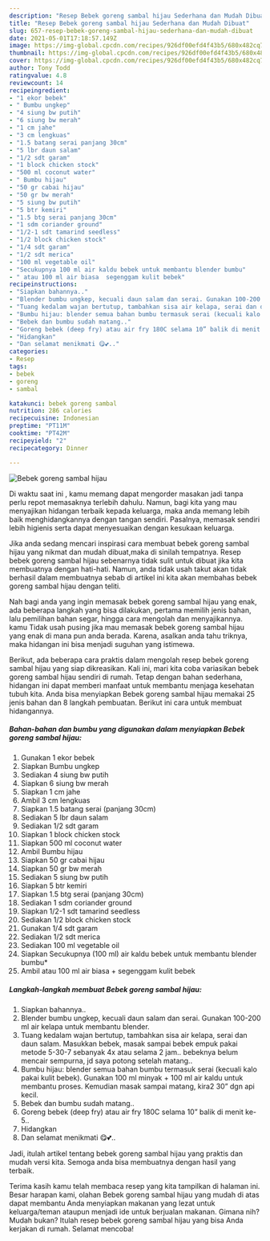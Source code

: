 ```yaml
---
description: "Resep Bebek goreng sambal hijau Sederhana dan Mudah Dibuat"
title: "Resep Bebek goreng sambal hijau Sederhana dan Mudah Dibuat"
slug: 657-resep-bebek-goreng-sambal-hijau-sederhana-dan-mudah-dibuat
date: 2021-05-01T17:18:57.149Z
image: https://img-global.cpcdn.com/recipes/926df00efd4f43b5/680x482cq70/bebek-goreng-sambal-hijau-foto-resep-utama.jpg
thumbnail: https://img-global.cpcdn.com/recipes/926df00efd4f43b5/680x482cq70/bebek-goreng-sambal-hijau-foto-resep-utama.jpg
cover: https://img-global.cpcdn.com/recipes/926df00efd4f43b5/680x482cq70/bebek-goreng-sambal-hijau-foto-resep-utama.jpg
author: Tony Todd
ratingvalue: 4.8
reviewcount: 14
recipeingredient:
- "1 ekor bebek"
- " Bumbu ungkep"
- "4 siung bw putih"
- "6 siung bw merah"
- "1 cm jahe"
- "3 cm lengkuas"
- "1.5 batang serai panjang 30cm"
- "5 lbr daun salam"
- "1/2 sdt garam"
- "1 block chicken stock"
- "500 ml coconut water"
- " Bumbu hijau"
- "50 gr cabai hijau"
- "50 gr bw merah"
- "5 siung bw putih"
- "5 btr kemiri"
- "1.5 btg serai panjang 30cm"
- "1 sdm coriander ground"
- "1/2-1 sdt tamarind seedless"
- "1/2 block chicken stock"
- "1/4 sdt garam"
- "1/2 sdt merica"
- "100 ml vegetable oil"
- "Secukupnya 100 ml air kaldu bebek untuk membantu blender bumbu"
- " atau 100 ml air biasa  segenggam kulit bebek"
recipeinstructions:
- "Siapkan bahannya.."
- "Blender bumbu ungkep, kecuali daun salam dan serai. Gunakan 100-200 ml air kelapa untuk membantu blender."
- "Tuang kedalam wajan bertutup, tambahkan sisa air kelapa, serai dan daun salam. Masukkan bebek, masak sampai bebek empuk pakai metode 5-30-7 sebanyak 4x atau selama 2 jam.. bebeknya belum mencair sempurna, jd saya potong setelah matang.."
- "Bumbu hijau: blender semua bahan bumbu termasuk serai (kecuali kalo pakai kulit bebek). Gunakan 100 ml minyak + 100 ml air kaldu untuk membantu proses. Kemudian masak sampai matang, kira2 30” dgn api kecil."
- "Bebek dan bumbu sudah matang.."
- "Goreng bebek (deep fry) atau air fry 180C selama 10” balik di menit ke-5.."
- "Hidangkan"
- "Dan selamat menikmati 😋💕.."
categories:
- Resep
tags:
- bebek
- goreng
- sambal

katakunci: bebek goreng sambal 
nutrition: 286 calories
recipecuisine: Indonesian
preptime: "PT11M"
cooktime: "PT42M"
recipeyield: "2"
recipecategory: Dinner

---
```



![Bebek goreng sambal hijau](https://img-global.cpcdn.com/recipes/926df00efd4f43b5/680x482cq70/bebek-goreng-sambal-hijau-foto-resep-utama.jpg)

Di waktu  saat ini , kamu memang dapat mengorder masakan jadi tanpa perlu repot memasaknya terlebih dahulu. Namun, bagi kita yang mau menyajikan hidangan terbaik kepada keluarga, maka anda memang lebih baik menghidangkannya dengan tangan sendiri. Pasalnya, memasak sendiri lebih higienis serta dapat menyesuaikan dengan kesukaan keluarga.

Jika anda sedang mencari inspirasi cara membuat bebek goreng sambal hijau yang nikmat dan mudah dibuat,maka di sinilah tempatnya. Resep bebek goreng sambal hijau  sebenarnya tidak sulit untuk dibuat jika kita membuatnya dengan hati-hati. Namun, anda tidak usah takut akan tidak berhasil dalam membuatnya 
sebab di artikel ini kita akan membahas bebek goreng sambal hijau dengan teliti.  



Nah bagi anda yang ingin memasak bebek goreng sambal hijau yang enak, ada beberapa langkah yang bisa dilakukan, pertama memilih jenis bahan, lalu pemilihan bahan segar, hingga cara mengolah dan menyajikannya. kamu Tidak usah pusing jika mau memasak bebek goreng sambal hijau yang enak di mana pun anda berada. Karena, asalkan anda  tahu triknya, maka hidangan ini bisa menjadi suguhan yang istimewa.

Berikut, ada beberapa cara praktis  dalam mengolah resep bebek goreng sambal hijau yang siap dikreasikan. Kali ini, mari kita coba variasikan bebek goreng sambal hijau sendiri di rumah. Tetap dengan bahan sederhana, hidangan ini dapat memberi manfaat untuk membantu menjaga kesehatan tubuh kita. Anda bisa menyiapkan Bebek goreng sambal hijau memakai 25 jenis bahan dan 8 langkah pembuatan. Berikut ini cara untuk membuat hidangannya.

<!--inarticleads1-->

##### Bahan-bahan dan bumbu yang digunakan dalam menyiapkan Bebek goreng sambal hijau:

1. Gunakan 1 ekor bebek
1. Siapkan  Bumbu ungkep
1. Sediakan 4 siung bw putih
1. Siapkan 6 siung bw merah
1. Siapkan 1 cm jahe
1. Ambil 3 cm lengkuas
1. Siapkan 1.5 batang serai (panjang 30cm)
1. Sediakan 5 lbr daun salam
1. Sediakan 1/2 sdt garam
1. Siapkan 1 block chicken stock
1. Siapkan 500 ml coconut water
1. Ambil  Bumbu hijau
1. Siapkan 50 gr cabai hijau
1. Siapkan 50 gr bw merah
1. Sediakan 5 siung bw putih
1. Siapkan 5 btr kemiri
1. Siapkan 1.5 btg serai (panjang 30cm)
1. Sediakan 1 sdm coriander ground
1. Siapkan 1/2-1 sdt tamarind seedless
1. Sediakan 1/2 block chicken stock
1. Gunakan 1/4 sdt garam
1. Sediakan 1/2 sdt merica
1. Sediakan 100 ml vegetable oil
1. Siapkan Secukupnya (100 ml) air kaldu bebek untuk membantu blender bumbu*
1. Ambil  atau 100 ml air biasa + segenggam kulit bebek




<!--inarticleads2-->

##### Langkah-langkah membuat Bebek goreng sambal hijau:

1. Siapkan bahannya..
1. Blender bumbu ungkep, kecuali daun salam dan serai. Gunakan 100-200 ml air kelapa untuk membantu blender.
1. Tuang kedalam wajan bertutup, tambahkan sisa air kelapa, serai dan daun salam. Masukkan bebek, masak sampai bebek empuk pakai metode 5-30-7 sebanyak 4x atau selama 2 jam.. bebeknya belum mencair sempurna, jd saya potong setelah matang..
1. Bumbu hijau: blender semua bahan bumbu termasuk serai (kecuali kalo pakai kulit bebek). Gunakan 100 ml minyak + 100 ml air kaldu untuk membantu proses. Kemudian masak sampai matang, kira2 30” dgn api kecil.
1. Bebek dan bumbu sudah matang..
1. Goreng bebek (deep fry) atau air fry 180C selama 10” balik di menit ke-5..
1. Hidangkan
1. Dan selamat menikmati 😋💕..




Jadi, itulah artikel tentang  bebek goreng sambal hijau  yang praktis dan mudah versi kita. Semoga anda bisa membuatnya dengan hasil yang terbaik. 

Terima kasih kamu telah membaca resep yang kita tampilkan di halaman ini. Besar harapan kami, olahan  Bebek goreng sambal hijau yang mudah di atas dapat membantu Anda menyiapkan makanan yang lezat untuk keluarga/teman ataupun menjadi ide untuk berjualan makanan. Gimana nih? Mudah bukan? Itulah resep bebek goreng sambal hijau yang bisa Anda kerjakan di rumah. Selamat mencoba!

